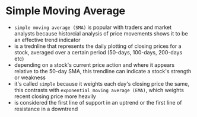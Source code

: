 # **Simple Moving Average**
- `simple moving average (SMA)` is popular with traders and market analysts because historcial analysis of price movements shows it to be an effective trend indicator
- is a trednline that represents the daily plotting of closing prices for a stock, averaged over a certain period (50-days, 100-days, 200-days etc)
- depending on a stock's current price action and where it appears relative to the 50-day SMA, this trendline can indicate a stock's strength or weakness
- it's called `simple` because it weights each day's closing price the same, this contrasts with `exponential moving average (EMA)`, which weights recent closing price more heavily
- is considered the first line of support in an uptrend or the first line of resistance in a downtrend